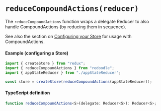 # `reduceCompoundActions(reducer)`

The `reduceCompoundActions` function wraps a delegate Reducer
to also handle CompoundActions (by reducing them in sequence).

See also the section on [Configuring your Store](/docs/compound/ConfiguringStore.md)
for usage with CompoundActions.

#### Example (configuring a Store)

```ts
import { createStore } from "redux";
import { reduceCompoundActions } from "redoodle";
import { appStateReducer } from "./appStateReducer";

const store = createStore(reduceCompoundActions(appStateReducer));
```

#### TypeScript definition

```ts
function reduceCompoundActions<S>(delegate: Reducer<S>): Reducer<S>;
```
